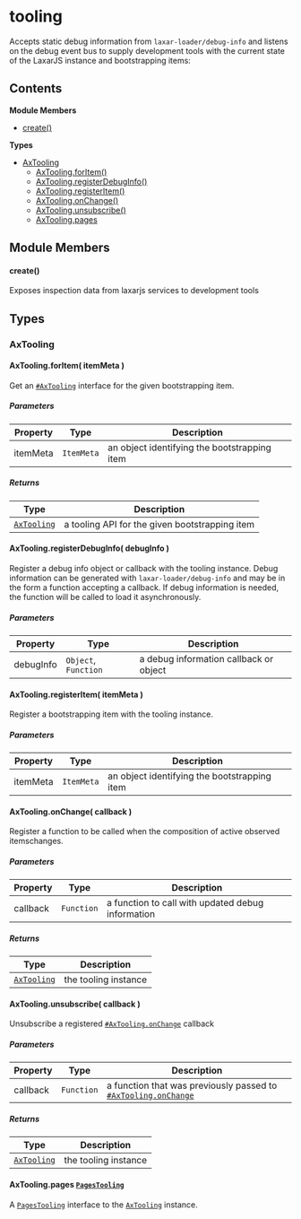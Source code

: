 
# <a id="tooling"></a>tooling

Accepts static debug information from `laxar-loader/debug-info` and listens on the debug event bus to
supply development tools with the current state of the LaxarJS instance and bootstrapping items:

## Contents

**Module Members**

- [create()](#create)

**Types**

- [AxTooling](#AxTooling)
  - [AxTooling.forItem()](#AxTooling.forItem)
  - [AxTooling.registerDebugInfo()](#AxTooling.registerDebugInfo)
  - [AxTooling.registerItem()](#AxTooling.registerItem)
  - [AxTooling.onChange()](#AxTooling.onChange)
  - [AxTooling.unsubscribe()](#AxTooling.unsubscribe)
  - [AxTooling.pages](#AxTooling.pages)

## Module Members

#### <a id="create"></a>create()

Exposes inspection data from laxarjs services to development tools

## Types

### <a id="AxTooling"></a>AxTooling

#### <a id="AxTooling.forItem"></a>AxTooling.forItem( itemMeta )

Get an [`#AxTooling`](#AxTooling) interface for the given bootstrapping item.

##### Parameters

| Property | Type | Description |
| -------- | ---- | ----------- |
| itemMeta | `ItemMeta` |  an object identifying the bootstrapping item |

##### Returns

| Type | Description |
| ---- | ----------- |
| [`AxTooling`](#AxTooling) |  a tooling API for the given bootstrapping item |

#### <a id="AxTooling.registerDebugInfo"></a>AxTooling.registerDebugInfo( debugInfo )

Register a debug info object or callback with the tooling instance. Debug information can be generated
with `laxar-loader/debug-info` and may be in the form a function accepting a callback.
If debug information is needed, the function will be called to load it asynchronously.

##### Parameters

| Property | Type | Description |
| -------- | ---- | ----------- |
| debugInfo | `Object`, `Function` |  a debug information callback or object |

#### <a id="AxTooling.registerItem"></a>AxTooling.registerItem( itemMeta )

Register a bootstrapping item with the tooling instance.

##### Parameters

| Property | Type | Description |
| -------- | ---- | ----------- |
| itemMeta | `ItemMeta` |  an object identifying the bootstrapping item |

#### <a id="AxTooling.onChange"></a>AxTooling.onChange( callback )

Register a function to be called when the composition of active observed itemschanges.

##### Parameters

| Property | Type | Description |
| -------- | ---- | ----------- |
| callback | `Function` |  a function to call with updated debug information |

##### Returns

| Type | Description |
| ---- | ----------- |
| [`AxTooling`](#AxTooling) |  the tooling instance |

#### <a id="AxTooling.unsubscribe"></a>AxTooling.unsubscribe( callback )

Unsubscribe a registered [`#AxTooling.onChange`](#AxTooling.onChange) callback

##### Parameters

| Property | Type | Description |
| -------- | ---- | ----------- |
| callback | `Function` |  a function that was previously passed to [`#AxTooling.onChange`](#AxTooling.onChange) |

##### Returns

| Type | Description |
| ---- | ----------- |
| [`AxTooling`](#AxTooling) |  the tooling instance |

#### <a id="AxTooling.pages"></a>AxTooling.pages [`PagesTooling`](tooling.pages.md#PagesTooling)

A [`PagesTooling`](tooling.pages.md) interface to the [`AxTooling`](tooling.tooling.md) instance.
